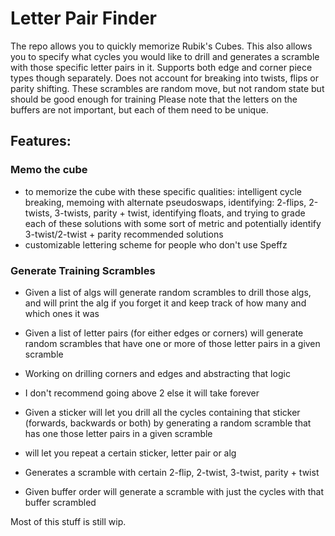 # Letter Pair Finder

The repo allows you to quickly memorize Rubik's Cubes.
This also allows you to specify what cycles you would like to drill and
generates a scramble with those specific letter pairs in it.
Supports both edge and corner piece types though separately.
Does not account for breaking into twists, flips or parity shifting.
These scrambles are random move, but not random state but should be good enough for training
Please note that the letters on the buffers are not important, but each of them need to be unique.

## Features:

### Memo the cube

- to memorize the cube with these specific qualities: intelligent cycle breaking, memoing with alternate pseudoswaps,
  identifying: 2-flips, 2-twists, 3-twists, parity + twist, identifying floats, and trying to grade each of these
  solutions with some sort of metric and potentially identify 3-twist/2-twist + parity recommended solutions
- customizable lettering scheme for people who don't use Speffz

### Generate Training Scrambles

- Given a list of algs will generate random scrambles to drill those algs, and will print the alg if you forget it and
  keep track of how many and which ones it was
- Given a list of letter pairs (for either edges or corners) will generate random scrambles that have one or more of
  those letter pairs in a given scramble

- Working on drilling corners and edges and abstracting that logic
- I don't recommend going above 2 else it will take forever
- Given a sticker will let you drill all the cycles containing that sticker (forwards, backwards or both) by generating
  a random scramble that has one those letter pairs in a given scramble
- will let you repeat a certain sticker, letter pair or alg
- Generates a scramble with certain 2-flip, 2-twist, 3-twist, parity + twist
- Given buffer order will generate a scramble with just the cycles with that buffer scrambled

Most of this stuff is still wip.
